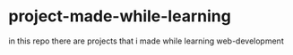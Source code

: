 # project-made-while-learning
in this repo there are projects that i made while learning web-development 

